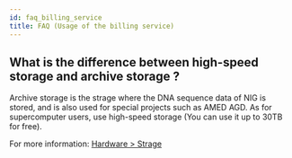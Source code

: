 ```yaml
--- 
id: faq_billing_service
title: FAQ (Usage of the billing service)
---
```


## What is the difference between high-speed storage and archive storage ?

Archive storage is the strage where the DNA sequence data of NIG is stored, and is also used for special projects such as AMED AGD. As for supercomputer users, use high-speed storage (You can use it up to 30TB for free).

For more information: [Hardware > Strage](/guides/hardware#strage)